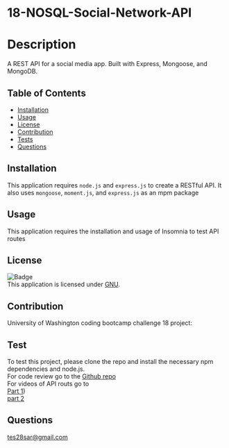 # 18-NOSQL-Social-Network-API

# Description
A REST API for a social media app. Built with Express, Mongoose, and MongoDB.

## Table of Contents

- [Installation](#installation)
- [Usage](#usage)
- [License](#license)
- [Contribution](#contribution)
- [Tests](#test)
- [Questions](#questions)

## Installation

This application requires `node.js` and `express.js` to create a RESTful API. It also uses `mongoose`, `moment.js`, and `express.js` as an mpm package
## Usage
This application requires the installation and  usage of Insomnia to test API routes


## License

![Badge](https://img.shields.io/badge/License-GNU-blue.svg)
<br/> This application is licensed under [GNU](https://www.gnu.org/licenses/licenses.en.html).



## Contribution

University of Washington coding bootcamp challenge 18 project:


## Test

To test this project, please clone the repo and install the necessary npm dependencies and node.js.
</br> For code review go to the [Github  repo](https://github.com/teshome28sara/18--NoSQL--Social--Network--API)
</br>For videos of API routs go to<br />
  [Part 1](https://drive.google.com/file/d/1HIQ1kKvj-CABQQFQNtXOpC6UqRROa1qk/view ))<br />
  [part 2](https://drive.google.com/file/d/1ahot7MgiLAUVjM4JT63NuD0k9_E_Q6FK/view)

## Questions
 tes28sar@gmail.com 











